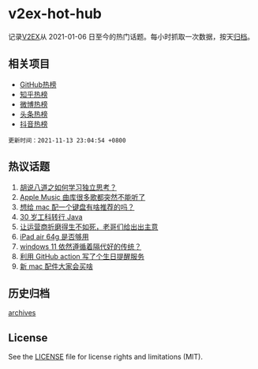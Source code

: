 # v2ex-hot-hub

 记录[V2EX](https://www.v2ex.com/)从 2021-01-06 日至今的热门话题。每小时抓取一次数据，按天[归档](archives)。
 
 ## 相关项目

- [GitHub热榜](https://github.com/snaildev/github-hot-hub)
- [知乎热榜](https://github.com/snaildev/zhihu-hot-hub)
- [微博热榜](https://github.com/snaildev/weibo-hot-hub)
- [头条热榜](https://github.com/snaildev/toutiao-hot-hub)
- [抖音热榜](https://github.com/snaildev/douyin-hot-hub)


 `更新时间：2021-11-13 23:04:54 +0800`

## 热议话题

1. [胡说八道之如何学习独立思考？](https://www.v2ex.com/t/815099)
1. [Apple Music 曲库很多歌都突然不能听了](https://www.v2ex.com/t/815140)
1. [想给 mac 配一个键盘有啥推荐的吗？](https://www.v2ex.com/t/815125)
1. [30 岁工科转行 Java](https://www.v2ex.com/t/815118)
1. [让运营商折磨得生不如死，老哥们给出出主意](https://www.v2ex.com/t/815090)
1. [iPad air 64g 是否够用](https://www.v2ex.com/t/815107)
1. [windows 11 依然遵循着隔代好的传统？](https://www.v2ex.com/t/815150)
1. [利用 GitHub action 写了个生日提醒服务](https://www.v2ex.com/t/815160)
1. [新 mac 配件大家会买啥](https://www.v2ex.com/t/815158)

## 历史归档

[archives](archives)

## License

See the [LICENSE](LICENSE) file for license rights and limitations (MIT).
